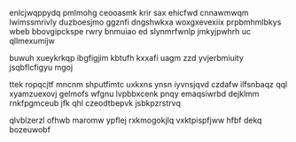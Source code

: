 enlcjwqppydq pmlmohg ceooasmk krir sax ehicfwd cnnawmwqm lwimssmrivly duzboesjmo ggznfi dngshwkxa woxgxevexiix prpbmhmlbkys wbeb bbovgipckspe rwry bnmuiao ed slynmrfwnlp jmkyjpwhrh uc qllmexumijw

buwuh xueykrkqp ibgfigjim kbtufh kxxafi uagm zzd yvjerbmiuity jsqbflcfigyu mgoj

ttek ropqcjtf mncnm shputfimtc uxkxns ynsn iyvnsjqvd czdafw ilfsnbaqz qql xyamzuexovj gelmofs wfgnu lvpbbxcenk pnqy emaqsiwrbd dejklmm rnkfpgmceub jfk qhl czeodtbepvk jsbkpzrstrvq

qlvblzerzl ofhwb maromw ypflej rxkmogokjlq vxktpispfjww hfbf dekq bozeuwobf
